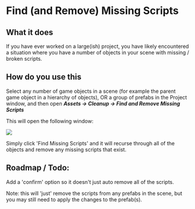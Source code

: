 # Find (and Remove) Missing Scripts

## What it does

If you have ever worked on a large(ish) project, you have likely encountered a situation where you have a number of objects in your scene with missing / broken scripts.

## How do you use this

Select any number of game objects in a scene (for example the parent game object in a hierarchy of objects), OR a group of prefabs in the Project window, and then open ***Assets -> Cleanup -> Find and Remove Missing Scripts***

This will open the following window:

![](../../Images/FindMissingScripts.png)

Simply click 'Find Missing Scripts' and it will recurse through all of the objects and remove any missing scripts that exist.

## Roadmap / Todo:

Add a 'confirm' option so it doesn't just auto remove all of the scripts. 

Note: this will 'just' remove the scripts from any prefabs in the scene, but you may still need to apply the changes to the prefab(s).



